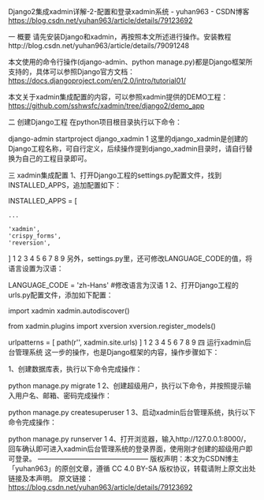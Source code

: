 Django2集成xadmin详解-2-配置和登录xadmin系统 - yuhan963 - CSDN博客 https://blog.csdn.net/yuhan963/article/details/79123692

一 概要
请先安装Django和xadmin，再按照本文所述进行操作。安装教程http://blog.csdn.net/yuhan963/article/details/79091248

本文使用的命令行操作(django-admin、python manage.py)都是Django框架所支持的，具体可以参照Django官方文档： 
https://docs.djangoproject.com/en/2.0/intro/tutorial01/

本文关于xadmin集成配置的内容，可以参照xadmin提供的DEMO工程：https://github.com/sshwsfc/xadmin/tree/django2/demo_app 

二 创建Django工程
在python项目根目录执行以下命令：

django-admin startproject django_xadmin
1
这里的django_xadmin是创建的Django工程名称，可自行定义，后续操作提到django_xadmin目录时，请自行替换为自己的工程目录即可。

三 xadmin集成配置
1、打开Django工程的settings.py配置文件，找到INSTALLED_APPS，追加配置如下：

INSTALLED_APPS = [

    ...

    'xadmin',
    'crispy_forms',
    'reversion',

]
1
2
3
4
5
6
7
8
9
另外，settings.py里，还可修改LANGUAGE_CODE的值，将语言设置为汉语：

LANGUAGE_CODE = 'zh-Hans' #修改语言为汉语
1
2、打开Django工程的urls.py配置文件，添加如下配置：

import xadmin
xadmin.autodiscover()

from xadmin.plugins import xversion
xversion.register_models()

urlpatterns = [
    path(r'', xadmin.site.urls)
]
1
2
3
4
5
6
7
8
9
四 运行xadmin后台管理系统
这一步的操作，也是Django框架的内容，操作步骤如下：

1、创建数据库表，执行以下命令完成操作：

python manage.py migrate
1
2、创建超级用户，执行以下命令，并按照提示输入用户名、邮箱、密码完成操作：

python manage.py createsuperuser
1
3、启动xadmin后台管理系统，执行以下命令完成操作：

python manage.py runserver
1
4、打开浏览器，输入http://127.0.0.1:8000/，回车确认即可进入xadmin后台管理系统的登录界面，使用刚才创建的超级用户即可登录。
————————————————
版权声明：本文为CSDN博主「yuhan963」的原创文章，遵循 CC 4.0 BY-SA 版权协议，转载请附上原文出处链接及本声明。
原文链接：https://blog.csdn.net/yuhan963/article/details/79123692